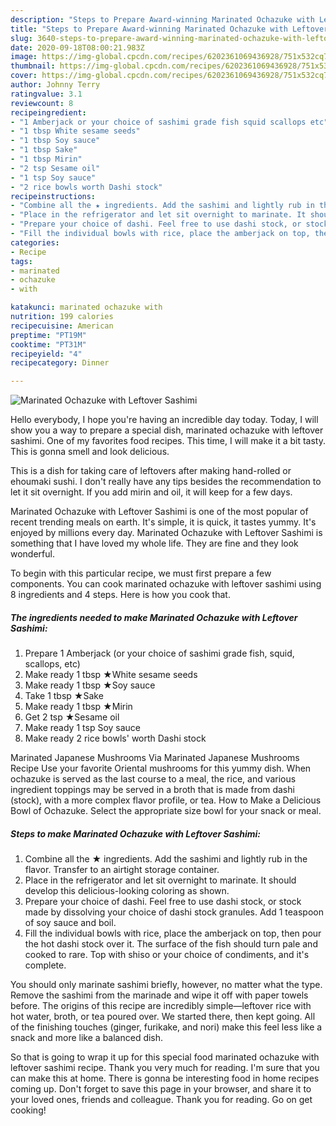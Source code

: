 ```yaml
---
description: "Steps to Prepare Award-winning Marinated Ochazuke with Leftover Sashimi"
title: "Steps to Prepare Award-winning Marinated Ochazuke with Leftover Sashimi"
slug: 3640-steps-to-prepare-award-winning-marinated-ochazuke-with-leftover-sashimi
date: 2020-09-18T08:00:21.983Z
image: https://img-global.cpcdn.com/recipes/6202361069436928/751x532cq70/marinated-ochazuke-with-leftover-sashimi-recipe-main-photo.jpg
thumbnail: https://img-global.cpcdn.com/recipes/6202361069436928/751x532cq70/marinated-ochazuke-with-leftover-sashimi-recipe-main-photo.jpg
cover: https://img-global.cpcdn.com/recipes/6202361069436928/751x532cq70/marinated-ochazuke-with-leftover-sashimi-recipe-main-photo.jpg
author: Johnny Terry
ratingvalue: 3.1
reviewcount: 8
recipeingredient:
- "1 Amberjack or your choice of sashimi grade fish squid scallops etc"
- "1 tbsp White sesame seeds"
- "1 tbsp Soy sauce"
- "1 tbsp Sake"
- "1 tbsp Mirin"
- "2 tsp Sesame oil"
- "1 tsp Soy sauce"
- "2 rice bowls worth Dashi stock"
recipeinstructions:
- "Combine all the ★ ingredients. Add the sashimi and lightly rub in the flavor. Transfer to an airtight storage container."
- "Place in the refrigerator and let sit overnight to marinate. It should develop this delicious-looking coloring as shown."
- "Prepare your choice of dashi. Feel free to use dashi stock, or stock made by dissolving your choice of dashi stock granules. Add 1 teaspoon of soy sauce and boil."
- "Fill the individual bowls with rice, place the amberjack on top, then pour the hot dashi stock over it. The surface of the fish should turn pale and cooked to rare. Top with shiso or your choice of condiments, and it&#39;s complete."
categories:
- Recipe
tags:
- marinated
- ochazuke
- with

katakunci: marinated ochazuke with 
nutrition: 199 calories
recipecuisine: American
preptime: "PT19M"
cooktime: "PT31M"
recipeyield: "4"
recipecategory: Dinner

---
```



![Marinated Ochazuke with Leftover Sashimi](https://img-global.cpcdn.com/recipes/6202361069436928/751x532cq70/marinated-ochazuke-with-leftover-sashimi-recipe-main-photo.jpg)

Hello everybody, I hope you're having an incredible day today. Today, I will show you a way to prepare a special dish, marinated ochazuke with leftover sashimi. One of my favorites food recipes. This time, I will make it a bit tasty. This is gonna smell and look delicious.

This is a dish for taking care of leftovers after making hand-rolled or ehoumaki sushi. I don&#39;t really have any tips besides the recommendation to let it sit overnight. If you add mirin and oil, it will keep for a few days.

Marinated Ochazuke with Leftover Sashimi is one of the most popular of recent trending meals on earth. It's simple, it is quick, it tastes yummy. It's enjoyed by millions every day. Marinated Ochazuke with Leftover Sashimi is something that I have loved my whole life. They are fine and they look wonderful.


To begin with this particular recipe, we must first prepare a few components. You can cook marinated ochazuke with leftover sashimi using 8 ingredients and 4 steps. Here is how you cook that.

<!--inarticleads1-->

##### The ingredients needed to make Marinated Ochazuke with Leftover Sashimi:

1. Prepare 1 Amberjack (or your choice of sashimi grade fish, squid, scallops, etc)
1. Make ready 1 tbsp ★White sesame seeds
1. Make ready 1 tbsp ★Soy sauce
1. Take 1 tbsp ★Sake
1. Make ready 1 tbsp ★Mirin
1. Get 2 tsp ★Sesame oil
1. Make ready 1 tsp Soy sauce
1. Make ready 2 rice bowls&#39; worth Dashi stock


Marinated Japanese Mushrooms Via Marinated Japanese Mushrooms Recipe Use your favorite Oriental mushrooms for this yummy dish. When ochazuke is served as the last course to a meal, the rice, and various ingredient toppings may be served in a broth that is made from dashi (stock), with a more complex flavor profile, or tea. How to Make a Delicious Bowl of Ochazuke. Select the appropriate size bowl for your snack or meal. 

<!--inarticleads2-->

##### Steps to make Marinated Ochazuke with Leftover Sashimi:

1. Combine all the ★ ingredients. Add the sashimi and lightly rub in the flavor. Transfer to an airtight storage container.
1. Place in the refrigerator and let sit overnight to marinate. It should develop this delicious-looking coloring as shown.
1. Prepare your choice of dashi. Feel free to use dashi stock, or stock made by dissolving your choice of dashi stock granules. Add 1 teaspoon of soy sauce and boil.
1. Fill the individual bowls with rice, place the amberjack on top, then pour the hot dashi stock over it. The surface of the fish should turn pale and cooked to rare. Top with shiso or your choice of condiments, and it&#39;s complete.


You should only marinate sashimi briefly, however, no matter what the type. Remove the sashimi from the marinade and wipe it off with paper towels before. The origins of this recipe are incredibly simple—leftover rice with hot water, broth, or tea poured over. We started there, then kept going. All of the finishing touches (ginger, furikake, and nori) make this feel less like a snack and more like a balanced dish. 

So that is going to wrap it up for this special food marinated ochazuke with leftover sashimi recipe. Thank you very much for reading. I'm sure that you can make this at home. There is gonna be interesting food in home recipes coming up. Don't forget to save this page in your browser, and share it to your loved ones, friends and colleague. Thank you for reading. Go on get cooking!
